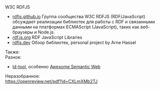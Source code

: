 W3C RDFJS  
- [rdfjs.github.io](https://github.com/rdfjs/rdfjs.github.io) Группа сообщества W3C RDFJS (RDF/JavaScript) обсуждает реализации библиотек для работы с RDF и связанными данными на платформах ECMAScript (JavaScript), таких как веб-браузеры и Node.js. 
- [rdf.js.org](https://rdf.js.org/) RDF JavaScript Libraries
- [rdfjs.dev](https://rdfjs.dev/) Обзор библиотек, personal project by Arne Hassel

Также:  
Разное:  
- [ld-tool](https://github.com/bpmbpm/doc/tree/main/LD#ld-tool), особенно [Awesome Semantic Web](https://github.com/semantalytics/awesome-semantic-web)

Неразобранное:  
https://openreview.net/pdf?id=CXLmXMb2TJ
